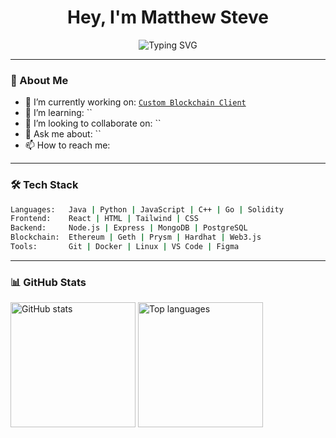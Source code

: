 <h1 align="center">Hey, I'm Matthew Steve</h1>

<p align="center">
  <img src="https://readme-typing-svg.herokuapp.com?font=Fira+Code&size=22&pause=1000&center=true&vCenter=true&width=435&lines=Full-stack+Developer;Blockchain+Enthusiast;Open+Source+Contributor" alt="Typing SVG" />
</p>

---

### 🧠 About Me
- 🔭 I’m currently working on: [`Custom Blockchain Client`](https://github.com/AmethystMac/mesh-lab-client)
- 🌱 I’m learning: ``
- 👯 I’m looking to collaborate on: ``
- 💬 Ask me about: ``
- 📫 How to reach me: 

---

### 🛠️ Tech Stack

```bash
Languages:   Java | Python | JavaScript | C++ | Go | Solidity
Frontend:    React | HTML | Tailwind | CSS
Backend:     Node.js | Express | MongoDB | PostgreSQL
Blockchain:  Ethereum | Geth | Prysm | Hardhat | Web3.js
Tools:       Git | Docker | Linux | VS Code | Figma
```
---

### 📊 GitHub Stats

<p display="flex" align="left">
  <img height=200 align="center" src="https://github-readme-stats.vercel.app/api?username=amethystmac&show_icons=true&theme=transparent" alt="GitHub stats" />
  <img height=200 align="center" src="https://github-readme-stats.vercel.app/api/top-langs/?username=amethystmac&layout=compact&theme=transparent" alt="Top languages" />
</p>
